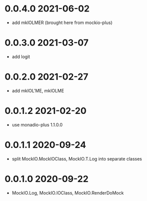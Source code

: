 0.0.4.0 2021-06-02
==================
- add mkIOLMER (brought here from mockio-plus)

0.0.3.0 2021-03-07
==================
- add logit

0.0.2.0 2021-02-27
==================
- add mkIOL'ME, mkIOLME

0.0.1.2 2021-02-20
==================
- use monadio-plus 1.1.0.0

0.0.1.1 2020-09-24
==================
- split MockIO.MockIOClass, MockIO.T.Log into separate classes

0.0.1.0 2020-09-22
==================
- MockIO.Log, MockIO.IOClass, MockIO.RenderDoMock
